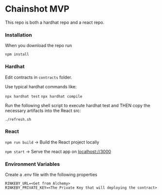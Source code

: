 # Chainshot MVP

This repo is both a hardhat repo and a react repo. 


### Installation

When you download the repo run

`npm install`
### Hardhat

Edit contracts in `contracts` folder. 

Use typical hardhat commands like:

`npx hardhat test`
`npx hardhat compile`

Run the following shell script to execute hardhat test and THEN copy the necessary artifacts into the React src:

`./refresh.sh`

### React

`npm run build` -> Build the React project locally

`npm start` -> Serve the react app on [localhost://3000](http://localhost:3001/)


### Environment Variables 
Create a .env file with the following properties
```
RINKEBY_URL=<Get from Alchemy>
RINKEBY_PRIVATE_KEY=<The Private Key that will deploying the contract>
```


